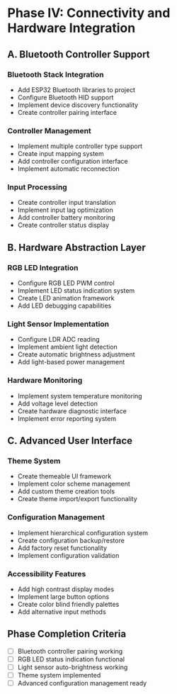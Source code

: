 # Phase IV: Connectivity and Hardware Integration

## A. Bluetooth Controller Support

### Bluetooth Stack Integration
- Add ESP32 Bluetooth libraries to project
- Configure Bluetooth HID support
- Implement device discovery functionality
- Create controller pairing interface

### Controller Management
- Implement multiple controller type support
- Create input mapping system
- Add controller configuration interface
- Implement automatic reconnection

### Input Processing
- Create controller input translation
- Implement input lag optimization
- Add controller battery monitoring
- Create controller status display

## B. Hardware Abstraction Layer

### RGB LED Integration
- Configure RGB LED PWM control
- Implement LED status indication system
- Create LED animation framework
- Add LED debugging capabilities

### Light Sensor Implementation
- Configure LDR ADC reading
- Implement ambient light detection
- Create automatic brightness adjustment
- Add light-based power management

### Hardware Monitoring
- Implement system temperature monitoring
- Add voltage level detection
- Create hardware diagnostic interface
- Implement error reporting system

## C. Advanced User Interface

### Theme System
- Create themeable UI framework
- Implement color scheme management
- Add custom theme creation tools
- Create theme import/export functionality

### Configuration Management
- Implement hierarchical configuration system
- Create configuration backup/restore
- Add factory reset functionality
- Implement configuration validation

### Accessibility Features
- Add high contrast display modes
- Implement large button options
- Create color blind friendly palettes
- Add alternative input methods

## Phase Completion Criteria
- [ ] Bluetooth controller pairing working
- [ ] RGB LED status indication functional
- [ ] Light sensor auto-brightness working
- [ ] Theme system implemented
- [ ] Advanced configuration management ready
